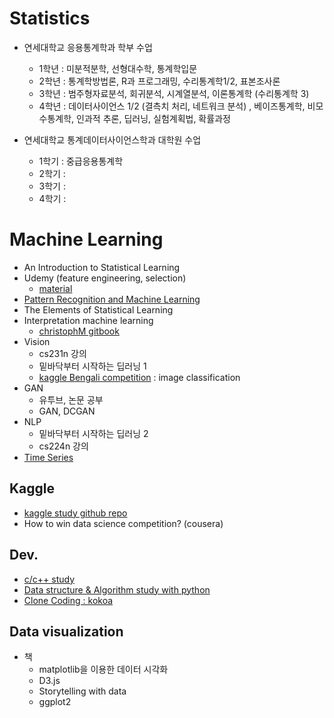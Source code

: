 # Statistics
- 연세대학교 응용통계학과 학부 수업
  - 1학년 : 미분적분학, 선형대수학, 통계학입문
  - 2학년 : 통계학방법론,  R과 프로그래밍, 수리통계학1/2, 표본조사론
  - 3학년 :  범주형자료분석,  회귀분석, 시계열분석, 이론통계학 (수리통계학 3)
  - 4학년 : 데이터사이언스 1/2 (결측치 처리, 네트워크 분석) , 베이즈통계학, 비모수통계학,  인과적 추론, 딥러닝, 실험계획법, 확률과정

- 연세대학교 통계데이터사이언스학과 대학원 수업
  - 1학기 : 중급응용통계학
  - 2학기 :
  - 3학기 :
  - 4학기 :

# Machine Learning
- An Introduction to Statistical Learning
- Udemy (feature engineering, selection)
  - [material](https://github.com/minsoo9506/udemy_FE_FS)
- [Pattern Recognition and Machine Learning](https://github.com/minsoo9506/MLstudy.PRML)
- The Elements of Statistical Learning
- Interpretation machine learning
  - [christophM gitbook](https://github.com/christophM/interpretable-ml-book)
- Vision
  - cs231n 강의
  - 밑바닥부터 시작하는 딥러닝 1
  - [kaggle Bengali competition](https://www.kaggle.com/c/bengaliai-cv19) : image classification
- GAN
  - 유투브, 논문 공부
  - GAN, DCGAN
- NLP
  - 밑바닥부터 시작하는 딥러닝 2
  - cs224n 강의
- [Time Series](https://github.com/minsoo9506/MLstudy.TimeSeries)


## Kaggle
- [kaggle study github repo](https://github.com/minsoo9506/kaggle-study)
- How to win data science competition? (cousera)

## Dev.
- [c/c++ study](https://github.com/minsoo9506/c-and-cpp)
- [Data structure & Algorithm study with python](https://github.com/minsoo9506/Dev.DSAL)
- [Clone Coding : kokoa](https://github.com/minsoo9506/Dev.CloneCoding.kokoa)

## Data visualization
- 책
  - matplotlib을 이용한 데이터 시각화
  - D3.js
  -  Storytelling with data
  - ggplot2

